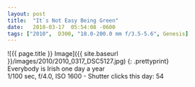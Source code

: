 ```yaml
---
layout: post
title:  "It`s Not Easy Being Green"
date:   2010-03-17  05:54:08 -0600
tags: ["2010",  D300, "18.0-200.0 mm f/3.5-5.6", Genesis]
---
```

![{{ page.title }} Image]({{ site.baseurl }}/images/2010/2010_0317_DSC5127.jpg)
{: .prettyprint}  
Everybody is Irish one day a year  
1/100 sec, f/4.0, ISO 1600 - Shutter clicks this day: 54
